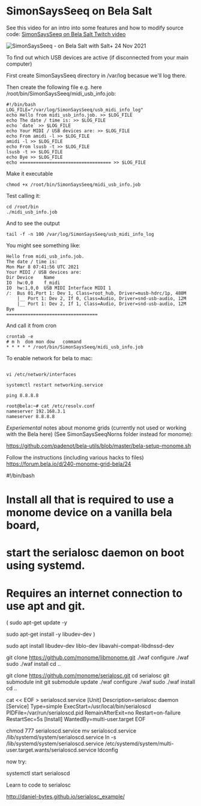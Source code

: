 # SimonSaysSeeq on Bela Salt 

See this video for an intro into some features and how to modify source code: [SimonSaysSeeq on Bela Salt Twitch video](https://www.twitch.tv/videos/885185134)

![SimonSaysSeeq - on Bela Salt with Salt+ 24 Nov 2021](https://user-images.githubusercontent.com/485218/143320241-88c7fbc3-f101-4f58-8a5e-9443cc83ecad.png)

To find out which USB devices are active (if disconnected from your main computer)

First create SimonSaysSeeq directory in /var/log becasue we'll log there.

Then create the following file e.g. here /root/bin/SimonSaysSeeq/midi_usb_info.job:

```
#!/bin/bash
LOG_FILE="/var/log/SimonSaysSeeq/usb_midi_info_log"
echo Hello from midi_usb_info.job. >> $LOG_FILE
echo The date / time is: >> $LOG_FILE
echo `date` >> $LOG_FILE
echo Your MIDI / USB devices are: >> $LOG_FILE
echo From amidi -l >> $LOG_FILE
amidi -l >> $LOG_FILE
echo From lsusb -t >> $LOG_FILE
lsusb -t >> $LOG_FILE
echo Bye >> $LOG_FILE
echo ================================== >> $LOG_FILE
```


Make it executable
```
chmod +x /root/bin/SimonSaysSeeq/midi_usb_info.job
```

Test calling it:
```
cd /root/bin
./midi_usb_info.job
```

And to see the output
```
tail -f -n 100 /var/log/SimonSaysSeeq/usb_midi_info_log
```

You might see something like:
```
Hello from midi_usb_info.job.
The date / time is:
Mon Mar 8 07:41:56 UTC 2021
Your MIDI / USB devices are:
Dir Device    Name
IO  hw:0,0    f_midi
IO  hw:1,0,0  USB MIDI Interface MIDI 1
/:  Bus 01.Port 1: Dev 1, Class=root_hub, Driver=musb-hdrc/1p, 480M
    |__ Port 1: Dev 2, If 0, Class=Audio, Driver=snd-usb-audio, 12M
    |__ Port 1: Dev 2, If 1, Class=Audio, Driver=snd-usb-audio, 12M
Bye
==================================
```


And call it from cron
```
crontab -e
# m h  dom mon dow   command
* * * * * /root/bin/SimonSaysSeeq/midi_usb_info.job
```


To enable network for bela to mac:

```

vi /etc/network/interfaces

systemctl restart networking.service

ping 8.8.8.8

root@bela:~# cat /etc/resolv.conf 
nameserver 192.168.3.1
nameserver 8.8.8.8

```

*Experiemental* notes about monome grids (currently not used or working with the Bela here) (See SimonSaysSeeqNorns folder instead for monome):

https://github.com/padenot/bela-utils/blob/master/bela-setup-monome.sh

Follow the instructions (including various hacks to files)
https://forum.bela.io/d/240-monome-grid-bela/24

#!/bin/bash

# Install all that is required to use a monome device on a vanilla bela board,
# start the serialosc daemon on boot using systemd.
# Requires an internet connection to use apt and git.

(
sudo apt-get update -y

sudo apt-get install -y libudev-dev
)


sudo apt install libudev-dev liblo-dev libavahi-compat-libdnssd-dev 

git clone https://github.com/monome/libmonome.git
./waf configure
./waf
sudo ./waf install
cd ..

git clone https://github.com/monome/serialosc.git
cd serialosc
git submodule init
git submodule update
./waf configure
./waf
sudo ./waf install
cd ..

cat << EOF > serialoscd.service
[Unit]
Description=serialosc daemon
[Service]
Type=simple
ExecStart=/usr/local/bin/serialoscd
PIDFile=/var/run/serialoscd.pid
RemainAfterExit=no
Restart=on-failure
RestartSec=5s
[Install]
WantedBy=multi-user.target
EOF

chmod 777 serialoscd.service
mv serialoscd.service /lib/systemd/system/serialoscd.service
ln -s /lib/systemd/system/serialoscd.service /etc/systemd/system/multi-user.target.wants/serialoscd.service
ldconfig



now try: 

systemctl start serialoscd

Learn to code to serialosc

http://daniel-bytes.github.io/serialosc_example/
